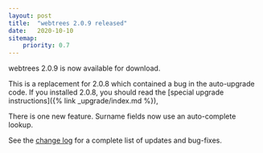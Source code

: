 ```yaml
---
layout: post
title:  "webtrees 2.0.9 released"
date:   2020-10-10
sitemap:
    priority: 0.7
---
```


webtrees 2.0.9 is now available for download.

This is a replacement for 2.0.8 which contained a bug in the auto-upgrade code.
If you installed 2.0.8, you should read the [special upgrade instructions]({% link _upgrade/index.md %}), 

There is one new feature.  Surname fields now use an auto-complete lookup.

See the [change log](https://github.com/fisharebest/webtrees/compare/2.0.8...2.0.9)
for a complete list of updates and bug-fixes.


